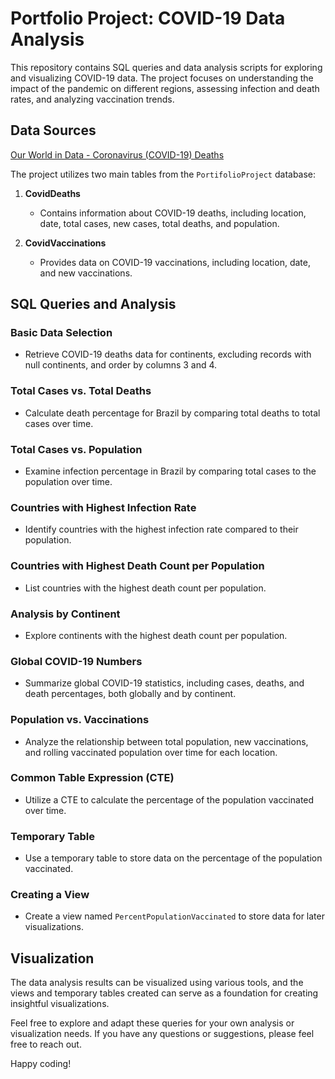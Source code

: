 # Portfolio Project: COVID-19 Data Analysis

This repository contains SQL queries and data analysis scripts for exploring and visualizing COVID-19 data. The project focuses on understanding the impact of the pandemic on different regions, assessing infection and death rates, and analyzing vaccination trends.

## Data Sources

[Our World in Data - Coronavirus (COVID-19) Deaths](https://ourworldindata.org/covid-deaths)

The project utilizes two main tables from the `PortifolioProject` database:

1. **CovidDeaths**
   - Contains information about COVID-19 deaths, including location, date, total cases, new cases, total deaths, and population.

2. **CovidVaccinations**
   - Provides data on COVID-19 vaccinations, including location, date, and new vaccinations.

## SQL Queries and Analysis

### Basic Data Selection

- Retrieve COVID-19 deaths data for continents, excluding records with null continents, and order by columns 3 and 4.

### Total Cases vs. Total Deaths

- Calculate death percentage for Brazil by comparing total deaths to total cases over time.

### Total Cases vs. Population

- Examine infection percentage in Brazil by comparing total cases to the population over time.

### Countries with Highest Infection Rate

- Identify countries with the highest infection rate compared to their population.

### Countries with Highest Death Count per Population

- List countries with the highest death count per population.

### Analysis by Continent

- Explore continents with the highest death count per population.

### Global COVID-19 Numbers

- Summarize global COVID-19 statistics, including cases, deaths, and death percentages, both globally and by continent.

### Population vs. Vaccinations

- Analyze the relationship between total population, new vaccinations, and rolling vaccinated population over time for each location.

### Common Table Expression (CTE)

- Utilize a CTE to calculate the percentage of the population vaccinated over time.

### Temporary Table

- Use a temporary table to store data on the percentage of the population vaccinated.

### Creating a View

- Create a view named `PercentPopulationVaccinated` to store data for later visualizations.

## Visualization

The data analysis results can be visualized using various tools, and the views and temporary tables created can serve as a foundation for creating insightful visualizations.

Feel free to explore and adapt these queries for your own analysis or visualization needs. If you have any questions or suggestions, please feel free to reach out.

Happy coding!
